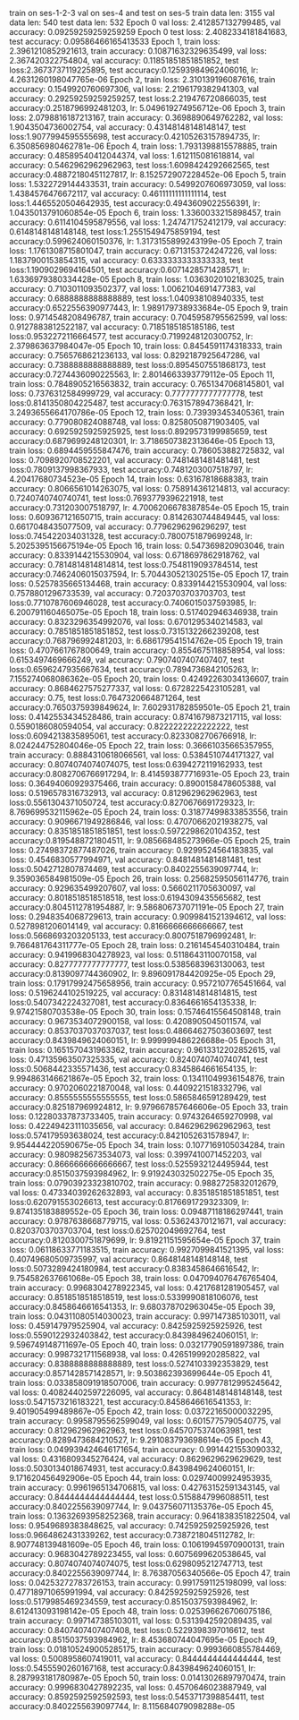 train on ses-1-2-3 val on ses-4 and test on ses-5
train data len: 3155
val data len: 540
test data len: 532
Epoch 0 val loss: 2.412857132799485, val accuracy: 0.09259259259259259
Epoch 0 test loss: 2.4082334181841683, test accuracy: 0.09586466165413533
Epoch 1, train loss: 2.3961210852921613, train accuracy: 0.10871632329635499, val loss: 2.367420322754804, val accuracy: 0.11851851851851852, test loss:2.3673737119225895, test accuracy:0.12593984962406016, lr: 4.2631260198047765e-06
Epoch 2, train loss: 2.310139196087616, train accuracy: 0.1549920760697306, val loss: 2.2196179382941303, val accuracy: 0.29259259259259257, test loss:2.219476720866035, test accuracy:0.2518796992481203, lr: 5.049619274956712e-06
Epoch 3, train loss: 2.0798816187213167, train accuracy: 0.3698890649762282, val loss: 1.9043504736002754, val accuracy: 0.43148148148148147, test loss:1.9077994595555698, test accuracy:0.42105263157894735, lr: 6.350856980462781e-06
Epoch 4, train loss: 1.7931398815578885, train accuracy: 0.48589540412044374, val loss: 1.612115081618814, val accuracy: 0.5462962962962963, test loss:1.6098424292662565, test accuracy:0.48872180451127817, lr: 8.152572907228452e-06
Epoch 5, train loss: 1.5322729144433531, train accuracy: 0.5499207606973059, val loss: 1.4384576476672117, val accuracy: 0.46111111111111114, test loss:1.4465520504642935, test accuracy:0.4943609022556391, lr: 1.0435013791060854e-05
Epoch 6, train loss: 1.3360033215898457, train accuracy: 0.6114104595879556, val loss: 1.247471752412179, val accuracy: 0.6148148148148148, test loss:1.2551549475859194, test accuracy:0.599624060150376, lr: 1.3173155899243199e-05
Epoch 7, train loss: 1.1761308715801047, train accuracy: 0.6713153724247226, val loss: 1.1837900153854315, val accuracy: 0.6333333333333333, test loss:1.1909029694164501, test accuracy:0.6071428571428571, lr: 1.6336979380334428e-05
Epoch 8, train loss: 1.0363020102183025, train accuracy: 0.7103011093502377, val loss: 1.0062104691477383, val accuracy: 0.6888888888888889, test loss:1.040938108940335, test accuracy:0.6522556390977443, lr: 1.989179738933684e-05
Epoch 9, train loss: 0.9714548208496787, train accuracy: 0.7045958795562599, val loss: 0.9127883812522187, val accuracy: 0.7185185185185186, test loss:0.9532272116664577, test accuracy:0.7199248120300752, lr: 2.379863637984047e-05
Epoch 10, train loss: 0.8454591174318333, train accuracy: 0.7565768621236133, val loss: 0.8292187925647286, val accuracy: 0.7388888888888889, test loss:0.8954507551868173, test accuracy:0.7274436090225563, lr: 2.8014663393779112e-05
Epoch 11, train loss: 0.7848905216563832, train accuracy: 0.7651347068145801, val loss: 0.7376312584999729, val accuracy: 0.7777777777777778, test loss:0.8141350804225487, test accuracy:0.7631578947368421, lr: 3.2493655664170786e-05
Epoch 12, train loss: 0.739393453405361, train accuracy: 0.779080824088748, val loss: 0.8258050871903405, val accuracy: 0.6925925925925925, test loss:0.8929573199985659, test accuracy:0.6879699248120301, lr: 3.7186507382313646e-05
Epoch 13, train loss: 0.6894459555847476, train accuracy: 0.786053882725832, val loss: 0.7098920708522201, val accuracy: 0.7481481481481481, test loss:0.7809137998367933, test accuracy:0.7481203007518797, lr: 4.20417680734523e-05
Epoch 14, train loss: 0.63167818688383, train accuracy: 0.8066561014263075, val loss: 0.758914361214813, val accuracy: 0.7240740740740741, test loss:0.7693779396221918, test accuracy:0.731203007518797, lr: 4.7006206678387854e-05
Epoch 15, train loss: 0.609367121650715, train accuracy: 0.8142630744849445, val loss: 0.6617048435077509, val accuracy: 0.7796296296296297, test loss:0.745422034031328, test accuracy:0.7800751879699248, lr: 5.2025395156675194e-05
Epoch 16, train loss: 0.547369820903046, train accuracy: 0.8339144215530904, val loss: 0.6718697862918762, val accuracy: 0.7814814814814814, test loss:0.7548119093784514, test accuracy:0.7462406015037594, lr: 5.704430521302515e-05
Epoch 17, train loss: 0.5257835665134468, train accuracy: 0.8339144215530904, val loss: 0.7578801296733539, val accuracy: 0.7203703703703703, test loss:0.7710787606946028, test accuracy:0.7406015037593985, lr: 6.200791160465075e-05
Epoch 18, train loss: 0.517402946346938, train accuracy: 0.8323296354992076, val loss: 0.6701295340214583, val accuracy: 0.7851851851851852, test loss:0.7315132266239208, test accuracy:0.768796992481203, lr: 6.686179541514762e-05
Epoch 19, train loss: 0.4707661767800649, train accuracy: 0.8554675118858954, val loss: 0.6153497469666249, val accuracy: 0.7907407407407407, test loss:0.6596247935667634, test accuracy:0.7894736842105263, lr: 7.155274068086362e-05
Epoch 20, train loss: 0.42492263034136607, train accuracy: 0.8684627575277337, val loss: 0.6728225423105281, val accuracy: 0.75, test loss:0.7647320664871264, test accuracy:0.7650375939849624, lr: 7.602931782859501e-05
Epoch 21, train loss: 0.4142553434528486, train accuracy: 0.8741679873217115, val loss: 0.5590186080594054, val accuracy: 0.8222222222222222, test loss:0.6094213835895061, test accuracy:0.8233082706766918, lr: 8.024244752804046e-05
Epoch 22, train loss: 0.36661035665357955, train accuracy: 0.8884310618066561, val loss: 0.5384510744171327, val accuracy: 0.8074074074074075, test loss:0.6394272119162933, test accuracy:0.8082706766917294, lr: 8.414593877716931e-05
Epoch 23, train loss: 0.36494060929375466, train accuracy: 0.8900158478605388, val loss: 0.5196578316732913, val accuracy: 0.812962962962963, test loss:0.5561304371050724, test accuracy:0.8270676691729323, lr: 8.769699532115962e-05
Epoch 24, train loss: 0.31877499833853556, train accuracy: 0.9096671949286846, val loss: 0.47070662021938275, val accuracy: 0.8351851851851851, test loss:0.5972298620104352, test accuracy:0.8195488721804511, lr: 9.085668485273966e-05
Epoch 25, train loss: 0.27498372877487026, train accuracy: 0.9299524564183835, val loss: 0.4546830577994971, val accuracy: 0.8481481481481481, test loss:0.5042712807874469, test accuracy:0.8402255639097744, lr: 9.359036584981509e-05
Epoch 26, train loss: 0.25682595056114776, train accuracy: 0.929635499207607, val loss: 0.5660211705630097, val accuracy: 0.8018518518518518, test loss:0.6194309435565682, test accuracy:0.8045112781954887, lr: 9.586806737071191e-05
Epoch 27, train loss: 0.2948354068729613, train accuracy: 0.9099841521394612, val loss: 0.5278981206014149, val accuracy: 0.8166666666666667, test loss:0.5668693203205133, test accuracy:0.8007518796992481, lr: 9.766481764311777e-05
Epoch 28, train loss: 0.2161454540310484, train accuracy: 0.9419968304278923, val loss: 0.5118643110070158, val accuracy: 0.8277777777777777, test loss:0.5385683963130063, test accuracy:0.8139097744360902, lr: 9.896091784420925e-05
Epoch 29, train loss: 0.17917992475658956, train accuracy: 0.9572107765451664, val loss: 0.5196244102519225, val accuracy: 0.8314814814814815, test loss:0.5407342224327081, test accuracy:0.8364661654135338, lr: 9.97421580703538e-05
Epoch 30, train loss: 0.15746415564508148, train accuracy: 0.9673534072900158, val loss: 0.4208905045011574, val accuracy: 0.8537037037037037, test loss:0.48664627503603697, test accuracy:0.8439849624060151, lr: 9.999999486226688e-05
Epoch 31, train loss: 0.1651570431963362, train accuracy: 0.9613312202852615, val loss: 0.47135963507325335, val accuracy: 0.8240740740740741, test loss:0.5068442335571436, test accuracy:0.8345864661654135, lr: 9.994863146621867e-05
Epoch 32, train loss: 0.13411049936154876, train accuracy: 0.9702060221870048, val loss: 0.4409221518332796, val accuracy: 0.8555555555555555, test loss:0.5865846591289429, test accuracy:0.825187969924812, lr: 9.979667857646606e-05
Epoch 33, train loss: 0.12280337873733405, train accuracy: 0.9743264659270998, val loss: 0.42249423111035656, val accuracy: 0.8462962962962963, test loss:0.574179593638024, test accuracy:0.8421052631578947, lr: 9.954444220590675e-05
Epoch 34, train loss: 0.1077169105034284, train accuracy: 0.9809825673534073, val loss: 0.3997410071452203, val accuracy: 0.8666666666666667, test loss:0.5255932124495944, test accuracy:0.8515037593984962, lr: 9.919243032502275e-05
Epoch 35, train loss: 0.07903923323810702, train accuracy: 0.9882725832012679, val loss: 0.47334039262632893, val accuracy: 0.8351851851851851, test loss:0.620791553026613, test accuracy:0.8176691729323309, lr: 9.874135183889552e-05
Epoch 36, train loss: 0.09487118186297441, train accuracy: 0.9787638668779715, val loss: 0.53624370121671, val accuracy: 0.8203703703703704, test loss:0.625702049692764, test accuracy:0.8120300751879699, lr: 9.81921151595654e-05
Epoch 37, train loss: 0.06118633771183515, train accuracy: 0.9927099841521395, val loss: 0.40749680509735997, val accuracy: 0.8648148148148148, test loss:0.5073289424180984, test accuracy:0.8383458646616542, lr: 9.754582637661068e-05
Epoch 38, train loss: 0.047094076476765404, train accuracy: 0.9968304278922345, val loss: 0.4217681281905457, val accuracy: 0.8518518518518519, test loss:0.5339990818106076, test accuracy:0.8458646616541353, lr: 9.680378702963045e-05
Epoch 39, train loss: 0.04311080514030023, train accuracy: 0.997147385103011, val loss: 0.459147979525904, val accuracy: 0.8425925925925926, test loss:0.5590122932403842, test accuracy:0.8439849624060151, lr: 9.596749148711697e-05
Epoch 40, train loss: 0.03217790591897386, train accuracy: 0.9987321711568938, val loss: 0.4265199920285822, val accuracy: 0.8388888888888889, test loss:0.5274103392353829, test accuracy:0.8571428571428571, lr: 9.503862393699644e-05
Epoch 41, train loss: 0.033858091918507006, train accuracy: 0.9977812995245642, val loss: 0.40824402597226095, val accuracy: 0.8648148148148148, test loss:0.5471573216183221, test accuracy:0.8458646616541353, lr: 9.401905499489867e-05
Epoch 42, train loss: 0.03722165000032295, train accuracy: 0.9958795562599049, val loss: 0.6015775790540775, val accuracy: 0.812962962962963, test loss:0.6457075374063981, test accuracy:0.8289473684210527, lr: 9.291083793698614e-05
Epoch 43, train loss: 0.049939424646171654, train accuracy: 0.9914421553090332, val loss: 0.4316809345276424, val accuracy: 0.8629629629629629, test loss:0.5030134018674931, test accuracy:0.8439849624060151, lr: 9.171620456492906e-05
Epoch 44, train loss: 0.02974009924953935, train accuracy: 0.9961965134706815, val loss: 0.42763152591343145, val accuracy: 0.8444444444444444, test loss:0.5158847996088511, test accuracy:0.8402255639097744, lr: 9.043756071135376e-05
Epoch 45, train loss: 0.13632693958252368, train accuracy: 0.9641838351822504, val loss: 0.9549689383848625, val accuracy: 0.7425925925925926, test loss:0.9664862431339262, test accuracy:0.7387218045112782, lr: 8.907748139481609e-05
Epoch 46, train loss: 0.10619945970900131, train accuracy: 0.9683042789223455, val loss: 0.6075699620538645, val accuracy: 0.8074074074074075, test loss:0.6298095212747713, test accuracy:0.8402255639097744, lr: 8.76387056340566e-05
Epoch 47, train loss: 0.04253272783726153, train accuracy: 0.9917591125198099, val loss: 0.47718971065991994, val accuracy: 0.8425925925925926, test loss:0.5179985469234559, test accuracy:0.8515037593984962, lr: 8.612413093198142e-05
Epoch 48, train loss: 0.025396626706075186, train accuracy: 0.997147385103011, val loss: 0.5313942592089435, val accuracy: 0.8407407407407408, test loss:0.5229398397016612, test accuracy:0.8515037593984962, lr: 8.453680744047695e-05
Epoch 49, train loss: 0.018105249005285175, train accuracy: 0.9993660855784469, val loss: 0.5008958607419011, val accuracy: 0.8444444444444444, test loss:0.5455590260167168, test accuracy:0.8439849624060151, lr: 8.287993181780987e-05
Epoch 50, train loss: 0.01413026897970474, train accuracy: 0.9996830427892235, val loss: 0.4570646023887949, val accuracy: 0.8592592592592593, test loss:0.5453717398854411, test accuracy:0.8402255639097744, lr: 8.115684079098288e-05
